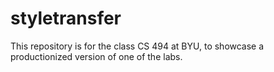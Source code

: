 # styletransfer

This repository is for the class CS 494 at BYU, to showcase a productionized version of one of the labs.
